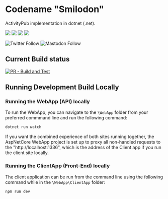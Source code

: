 # Codename "Smilodon"

ActivityPub implementation in dotnet (.net).

<p>
  <a href="https://github.com/DevChatter/Smilodon/graphs/contributors" alt="Contributors">
  <img src="https://img.shields.io/github/contributors/DevChatter/Smilodon" /></a>

  <a href="https://github.com/DevChatter/Smilodon/stargazers" alt="Stars">
  <img src="https://img.shields.io/github/stars/DevChatter/Smilodon" /></a>

  <a href="https://github.com/DevChatter/Smilodon/issues" alt="Issues">
  <img src="https://img.shields.io/github/issues/DevChatter/Smilodon" /></a>

  <a href="https://github.com/DevChatter/Smilodon/blob/main/LICENSE" alt="License">
  <img src="https://img.shields.io/github/license/DevChatter/Smilodon" /></a>
</p>

![Twitter Follow](https://img.shields.io/twitter/follow/brendoneus?style=social)
![Mastodon Follow](https://img.shields.io/mastodon/follow/109288133487144928?domain=https%3A%2F%2Four.devchatter.com&style=social)

## Current Build status

[![PR - Build and Test](https://github.com/DevChatter/Smilodon/actions/workflows/pr-build.yml/badge.svg)](https://github.com/DevChatter/Smilodon/actions/workflows/pr-build.yml)

## Running Development Build Locally

### Running the WebApp (API) locally

To run the WebApp, you can navigate to the `\WebApp` folder from your preferred commmand line and run the following command:

``` bat
dotnet run watch
```

If you want the combined experience of both sites running together, the AspNetCore WebApp project is set up to proxy all non-handled requests to the "http://localhost:1336", which is the address of the Client app if you run the client site locally.

### Running the ClientApp (Front-End) locally

The client application can be run from the command line using the following command while in the `\WebApp\ClientApp` folder:

``` bat
npm run dev
```
